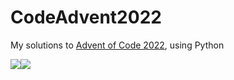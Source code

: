 # CodeAdvent2022

My solutions to [Advent of Code 2022](https://adventofcode.com/2022), using Python

![](https://img.shields.io/badge/day%20📅-15-blue)![](https://img.shields.io/badge/stars%20⭐-30-yellow)